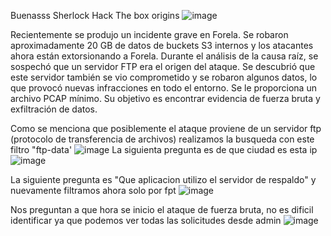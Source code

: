 Buenasss
Sherlock Hack The box origins
![image](https://github.com/user-attachments/assets/f86be3f4-9896-4a1a-9770-fb647959beb6)

Recientemente se produjo un incidente grave en Forela. Se robaron aproximadamente 20 GB de datos de buckets S3 internos y los atacantes ahora están extorsionando a Forela. Durante el análisis de la causa raíz, se sospechó que un servidor FTP era el origen del ataque. Se descubrió que este servidor también se vio comprometido y se robaron algunos datos, lo que provocó nuevas infracciones en todo el entorno. Se le proporciona un archivo PCAP mínimo. Su objetivo es encontrar evidencia de fuerza bruta y exfiltración de datos.

Como se menciona que posiblemente el ataque proviene de un servidor ftp (protocolo de transferencia de archivos) realizamos la busqueda con este filtro "ftp-data'
![image](https://github.com/user-attachments/assets/0ba23514-6b7b-4386-bac5-c491f616aac3)
La siguienta pregunta es de que ciudad es esta ip
![image](https://github.com/user-attachments/assets/52ade47e-1846-433b-9229-43bdb66a803a)

La siguiente pregunta es "Que aplicacion utilizo el servidor de respaldo" y nuevamente filtramos ahora solo por fpt
![image](https://github.com/user-attachments/assets/783c5540-217b-421d-9c1e-ff361e8f70cf)

Nos preguntan a que hora se inicio el ataque de fuerza bruta, no es dificil identificar ya que podemos ver todas las solicitudes desde admin
![image](https://github.com/user-attachments/assets/d8a6fef1-0cb9-47c7-82cb-d362224f66bb)

